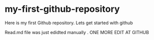 # my-first-github-repository
Here is my first Github repository. Lets get started with github

Read.md file was just edidted manually . ONE MORE EDIT AT GITHUB
